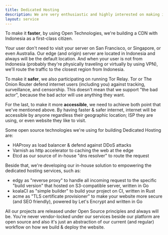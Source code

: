 ```yaml
---
title: Dedicated Hosting
description: We are very enthusiastic and highly interested on making internet faster, safer, and more accessible.
layout: service
---
```


To make it **faster**, by using Open Technologies, we're building a CDN with Indonesia as a first-class citizen.

Your user don't need to visit your server on San Francisco, or Singapore, or even Australia. Our edge (and origin) server are located in Indonesia and always will be the default location. And when your user is not from Indonesia (probably they're physically traveling or virtually by using VPN), we'll route the traffic to the closest region from Indonesia.

To make it **safer**, we also participating on running Tor Relay. Tor or The Onion Router defend internet users (including you) against tracking, surveillance, and censorship. This doesn't mean that we support "the bad actor", because the bad actor will use anything they want.

For the last, to make it more **accessible**, we need to achieve both point that we've mentioned above. By having faster & safer internet, internet will be accessible by anyone regardless their geographic location; ISP they are using, or even website they like to visit.

Some open source technologies we're using for building Dedicated Hosting are:

- HAProxy as load balancer & defend against DDoS attacks
- Varnish as http accelerator to caching the web at the edge
- Etcd as our source of in-house "dns resolver" to route the request

Beside that, we're developing our in-house solution to empowering the dedicated hosting
services, such as:

- edgy as "reverse proxy" to handle all incoming request to the specific "build version" that hosted
  on S3-compatible server, written in Go
- koalaCI as "simple builder" to build your project on CI, written in Rust
- acme as "TLS certificate provisioner" to make your website more secure (and SEO friendly), powered
  by Let's Encrypt and written in Go

All our projects are released under Open Source principles and always will be. You're never
vendor-locked under our services beside our platform are open source and also it's just an abstraction
of our current (and regular) workflow on how we build & deploy the website.
